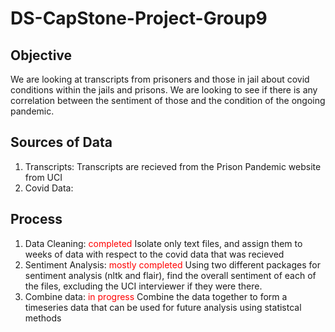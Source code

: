 

# DS-CapStone-Project-Group9
## Objective
We are looking at transcripts from prisoners and those in jail about covid conditions within the jails and prisons. We are looking to see if there is any correlation between the sentiment of those and the condition of the ongoing pandemic.

## Sources of Data
1. Transcripts:
  Transcripts are recieved from the Prison Pandemic website from UCI
2. Covid Data:
  <NEED TO BE INSERTED>

## Process
1. Data Cleaning: <span style="color: red;">completed</span>
  Isolate only text files, and assign them to weeks of data with respect to the covid data that was recieved
2. Sentiment Analysis: <span style="color: red;">mostly completed</span>
  Using two different packages for sentiment analysis (nltk and flair), find the overall sentiment of each of the files, excluding the UCI interviewer if they were there.
3. Combine data: <span style="color:red;">in progress</span>
  Combine the data together to form a timeseries data that can be used for future analysis using statistcal methods
